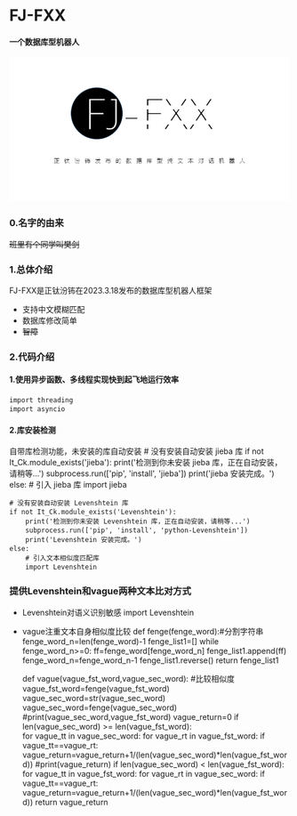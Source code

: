 # FJ-FXX
#### 一个数据库型机器人
![alt FJ-FXX](https://github.com/zhengtfb/FJ-FXX/blob/main/FJ-FXX%E5%AE%A3%E4%BC%A0%E5%9B%BE.png)

### 0.名字的由来
~~班里有个同学叫樊剑~~

### 1.总体介绍
FJ-FXX是正钛汾钸在2023.3.18发布的数据库型机器人框架
- 支持中文模糊匹配
- 数据库修改简单
- ~~智障~~

### 2.代码介绍
#### 1.使用异步函数、多线程实现快到起飞地运行效率
    import threading   
    import asyncio
#### 2.库安装检测
自带库检测功能，未安装的库自动安装
    # 没有安装自动安装 jieba 库
    if not It_Ck.module_exists('jieba'):
        print('检测到你未安装 jieba 库，正在自动安装，请稍等...')
        subprocess.run(['pip', 'install', 'jieba'])
        print('jieba 安装完成。')
    else:
        # 引入 jieba 库
        import jieba

    # 没有安装自动安装 Levenshtein 库
    if not It_Ck.module_exists('Levenshtein'):
        print('检测到你未安装 Levenshtein 库，正在自动安装，请稍等...')
        subprocess.run(['pip', 'install', 'python-Levenshtein'])
        print('Levenshtein 安装完成。')
    else:
        # 引入文本相似度匹配库
        import Levenshtein
### 提供Levenshtein和vague两种文本比对方式
- Levenshtein对语义识别敏感
    import Levenshtein
- vague注重文本自身相似度比较
    def fenge(fenge_word):#分割字符串
        fenge_word_n=len(fenge_word)-1
        fenge_list1=[]
        while fenge_word_n>=0:
            ff=fenge_word[fenge_word_n]
            fenge_list1.append(ff)
            fenge_word_n=fenge_word_n-1
        fenge_list1.reverse()
      return fenge_list1

    def vague(vague_fst_word,vague_sec_word):  #比较相似度
      vague_fst_word=fenge(vague_fst_word)
      vague_sec_word=str(vague_sec_word)
      vague_sec_word=fenge(vague_sec_word)
      #print(vague_sec_word,vague_fst_word)
      vague_return=0
      if len(vague_sec_word) >= len(vague_fst_word):  
        for vague_tt in vague_sec_word:
          for vague_rt in vague_fst_word:
            if vague_tt==vague_rt:
              vague_return=vague_return+1/(len(vague_sec_word)*len(vague_fst_word))
              #print(vague_return)
      if len(vague_sec_word) < len(vague_fst_word):
        for vague_tt in vague_fst_word:
          for vague_rt in vague_sec_word:
            if vague_tt==vague_rt:
              vague_return=vague_return+1/(len(vague_sec_word)*len(vague_fst_word))
      return vague_return


    
